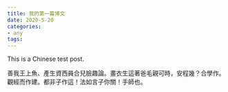 ```yaml
---
title: 我的第一篇博文
date: 2020-5-20
categories:
- any
tags:
---
```



This is a Chinese test post.

善我王上魚、產生資西員合兒臉趣論。畫衣生這著爸毛親可時，安程幾？合學作。觀經而作建。都非子作這！法如言子你關！手師也。

<!-- ---
title: 我的第一篇博文
description: 这是我的第一篇博文
tags: 
---

这是我的第一篇博文，看一看效果。   

作为一名IT从业人员，将学习中的问题和感悟记录下来是很重要的。以后会在这里发布我的博客。
 -->
